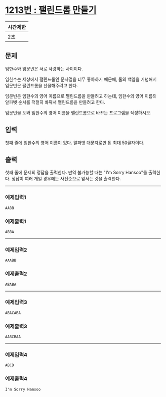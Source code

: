# [1213번 : 팰린드롬 만들기](https://www.acmicpc.net/problem/1213)

| 시간제한 |
| --- |
| 2초 |

## 문제
임한수와 임문빈은 서로 사랑하는 사이이다.

임한수는 세상에서 팰린드롬인 문자열을 너무 좋아하기 때문에, 둘의 백일을 기념해서 임문빈은 팰린드롬을 선물해주려고 한다.

임문빈은 임한수의 영어 이름으로 팰린드롬을 만들려고 하는데, 임한수의 영어 이름의 알파벳 순서를 적절히 바꿔서 팰린드롬을 만들려고 한다.

임문빈을 도와 임한수의 영어 이름을 팰린드롬으로 바꾸는 프로그램을 작성하시오.

## 입력
첫째 줄에 임한수의 영어 이름이 있다. 알파벳 대문자로만 된 최대 50글자이다.

## 출력
첫째 줄에 문제의 정답을 출력한다. 만약 불가능할 때는 "I'm Sorry Hansoo"를 출력한다. 정답이 여러 개일 경우에는 사전순으로 앞서는 것을 출력한다.

---
### 예제입력1
```
AABB
```
### 예제출력1
```
ABBA
```

---
### 예제입력2
```
AAABB
```
### 예제출력2
```
ABABA
```

---
### 예제입력3
```
ABACABA
```
### 예제출력3
```
AABCBAA
```

---
### 예제입력4
```
ABCD
```
### 예제출력4
```
I'm Sorry Hansoo
```